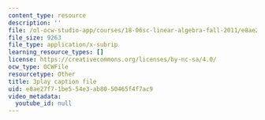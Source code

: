 ```yaml
---
content_type: resource
description: ''
file: /ol-ocw-studio-app/courses/18-06sc-linear-algebra-fall-2011/e8ae27f71be554e3ab8050465f4f7ac9_2uDvRUowBzg.vtt
file_size: 9263
file_type: application/x-subrip
learning_resource_types: []
license: https://creativecommons.org/licenses/by-nc-sa/4.0/
ocw_type: OCWFile
resourcetype: Other
title: 3play caption file
uid: e8ae27f7-1be5-54e3-ab80-50465f4f7ac9
video_metadata:
  youtube_id: null
---
```

